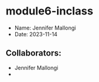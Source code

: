 # module6-inclass

- Name: Jennifer Mallongi
- Date: 2023-11-14

## Collaborators: ##

- Jennifer Mallongi
- 
